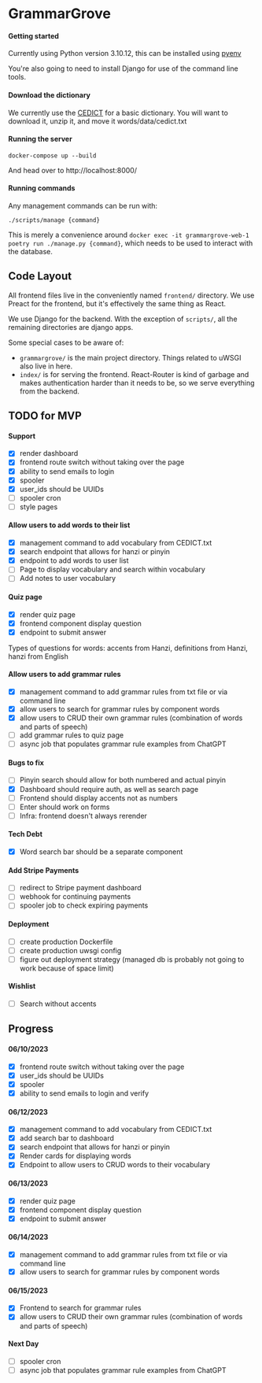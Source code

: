 # GrammarGrove

#### Getting started

Currently using Python version 3.10.12, this can be installed using [pyenv](https://github.com/pyenv/pyenv)

You're also going to need to install Django for use of the command line tools.

#### Download the dictionary

We currently use the [CEDICT](https://www.mdbg.net/chinese/dictionary?page=cedict) for a basic dictionary. You will want to download it, unzip it, and move it words/data/cedict.txt

#### Running the server

```
docker-compose up --build
```

And head over to http://localhost:8000/

#### Running commands

Any management commands can be run with:

```
./scripts/manage {command}
```

This is merely a convenience around `docker exec -it grammargrove-web-1 poetry run ./manage.py {command}`, which needs to be used to interact with the database.

## Code Layout

All frontend files live in the conveniently named `frontend/` directory. We use Preact for the frontend, but it's effectively the same thing as React.

We use Django for the backend. With the exception of `scripts/`, all the remaining directories are django apps.

Some special cases to be aware of:
- `grammargrove/` is the main project directory. Things related to uWSGI also live in here.
- `index/` is for serving the frontend. React-Router is kind of garbage and makes authentication harder than it needs to be, so we serve everything from the backend.


## TODO for MVP

#### Support
- [X] render dashboard
- [X] frontend route switch without taking over the page
- [X] ability to send emails to login
- [X] spooler
- [X] user_ids should be UUIDs
- [ ] spooler cron
- [ ] style pages

#### Allow users to add words to their list
- [X] management command to add vocabulary from CEDICT.txt
- [X] search endpoint that allows for hanzi or pinyin
- [X] endpoint to add words to user list
- [ ] Page to display vocabulary and search within vocabulary
- [ ] Add notes to user vocabulary

#### Quiz page
- [X] render quiz page
- [X] frontend component display question
- [X] endpoint to submit answer

Types of questions for words: accents from Hanzi, definitions from Hanzi, hanzi from English

#### Allow users to add grammar rules
- [X] management command to add grammar rules from txt file or via command line
- [X] allow users to search for grammar rules by component words
- [X] allow users to CRUD their own grammar rules (combination of words and parts of speech)
- [ ] add grammar rules to quiz page
- [ ] async job that populates grammar rule examples from ChatGPT

#### Bugs to fix
- [ ] Pinyin search should allow for both numbered and actual pinyin
- [X] Dashboard should require auth, as well as search page
- [ ] Frontend should display accents not as numbers
- [ ] Enter should work on forms
- [ ] Infra: frontend doesn't always rerender

#### Tech Debt
- [X] Word search bar should be a separate component

#### Add Stripe Payments
- [ ] redirect to Stripe payment dashboard
- [ ] webhook for continuing payments
- [ ] spooler job to check expiring payments

#### Deployment
- [ ] create production Dockerfile
- [ ] create production uwsgi config
- [ ] figure out deployment strategy (managed db is probably not going to work because of space limit)

#### Wishlist
- [ ] Search without accents

## Progress

#### 06/10/2023
- [X] frontend route switch without taking over the page
- [X] user_ids should be UUIDs
- [X] spooler
- [X] ability to send emails to login and verify

#### 06/12/2023
- [X] management command to add vocabulary from CEDICT.txt
- [X] add search bar to dashboard
- [X] search endpoint that allows for hanzi or pinyin
- [X] Render cards for displaying words
- [X] Endpoint to allow users to CRUD words to their vocabulary

#### 06/13/2023
- [X] render quiz page
- [X] frontend component display question
- [X] endpoint to submit answer

#### 06/14/2023
- [X] management command to add grammar rules from txt file or via command line
- [X] allow users to search for grammar rules by component words

#### 06/15/2023
- [X] Frontend to search for grammar rules
- [X] allow users to CRUD their own grammar rules (combination of words and parts of speech)

#### Next Day
- [ ] spooler cron
- [ ] async job that populates grammar rule examples from ChatGPT
